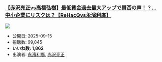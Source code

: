 ### [【赤沢亮正vs高橋弘樹】最低賃金過去最大アップで賛否の声！？...中小企業にリスクは？【ReHacQvs永濱利廣】](https://www.youtube.com/watch?v=zpHmYCN7l_4)
[![](https://img.youtube.com/vi/zpHmYCN7l_4/sddefault.jpg)](https://www.youtube.com/watch?v=zpHmYCN7l_4)
-   公開日: 2025-09-15
-   視聴数: 99,845
-   **いいね数: 1,862**
-   出演者: [永濱利廣](/rehacq_fan/people/永濱利廣 "wikilink"), [赤沢亮正](/rehacq_fan/people/赤沢亮正 "wikilink")

